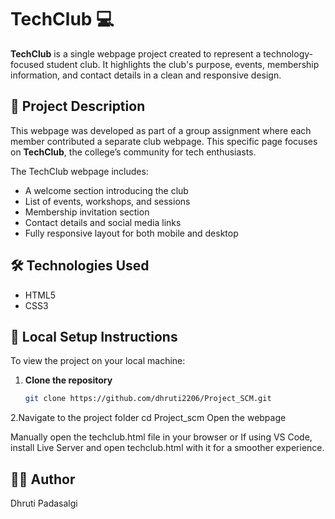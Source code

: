 # TechClub 💻

**TechClub** is a single webpage project created to represent a technology-focused student club. It highlights the club's purpose, events, membership information, and contact details in a clean and responsive design.

## 📄 Project Description

This webpage was developed as part of a group assignment where each member contributed a separate club webpage. This specific page focuses on **TechClub**, the college’s community for tech enthusiasts.

The TechClub webpage includes:
- A welcome section introducing the club
- List of events, workshops, and sessions
- Membership invitation section
- Contact details and social media links
- Fully responsive layout for both mobile and desktop

## 🛠 Technologies Used

- HTML5  
- CSS3

## 🚀 Local Setup Instructions

To view the project on your local machine:

1. **Clone the repository**
   ```bash
   git clone https://github.com/dhruti2206/Project_SCM.git
2.Navigate to the project folder
cd Project_scm
Open the webpage

Manually open the techclub.html file in your browser
or
If using VS Code, install Live Server and open techclub.html with it for a smoother experience.

## 👩‍💻 Author
Dhruti Padasalgi

